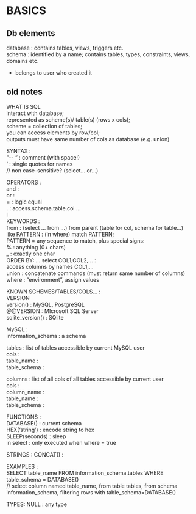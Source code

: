 # BASICS

## Db elements

database : contains tables, views, triggers etc.  
schema : identified by a name; contains tables, types, constraints, views, domains etc.  
*	belongs to user who created it


## old notes

WHAT IS SQL  
interact with database;  
represented as scheme(s)/ table(s) (rows x cols);  
scheme = collection of tables;  
you can access elements by row/col;  
outputs must have same number of cols as database (e.g. union)  
  
SYNTAX :  
“-- “	: comment (with space!)  
‘	: single quotes for names  
// non case-sensitive? (select… or…)  
  
OPERATORS :   
and	:   
or 	:   
=	: logic equal  
.	: access.schema.table.col …  
l  
KEYWORDS :   
from		: (select … from …) from parent (table for col, schema for table…)  
like PATTERN	: (in where) match PATTERN;  
		PATTERN = any sequence to match, plus special signs:  
		%	: anything (0+ chars)  
		_	: exactly one char  
ORDER BY: ...
select	COL1,COL2,...	:  
access columns by names COL1,...  
union		: concatenate commands (must return same number of columns)  
where		: “environment”, assign values  
  
KNOWN SCHEMES/TABLES/COLS… :   
VERSION   
version()		: MySQL, PostgreSQL  
@@VERSION		: MIcrosoft SQL Server  
sqlite_version()	: SQlite  
  
MySQL :   
information_schema		: a schema  
  
tables		: list of tables accessible by current MySQL user  
cols :   
table_name		:   
table_schema	:   
  
columns	: list of all cols of all tables accessible by current user  
cols :  
column_name	:   
table_name		:   
table_schema	:   
  
FUNCTIONS :   
DATABASE()	: current schema  
HEX(‘string’)	: encode string to hex  
SLEEP(seconds) : sleep  
		in select : only executed when where = true  

STRINGS : 
CONCAT() : 
  
EXAMPLES :   
SELECT table_name FROM information_schema.tables WHERE table_schema = DATABASE()  
// select column named table_name, from table tables, from schema information_schema, filtering rows with table_schema=DATABASE()  
  

TYPES: 
NULL : any type